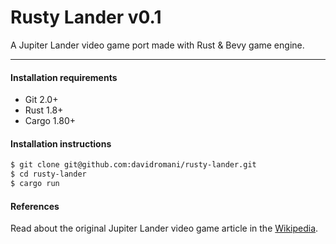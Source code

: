 Rusty Lander v0.1
=================

A Jupiter Lander video game port made with Rust & Bevy game engine.

---

#### Installation requirements

* Git 2.0+
* Rust 1.8+
* Cargo 1.80+

#### Installation instructions

```bash
$ git clone git@github.com:davidromani/rusty-lander.git
$ cd rusty-lander
$ cargo run
```

#### References

Read about the original Jupiter Lander video game article in
the [Wikipedia](https://en.wikipedia.org/wiki/Jupiter_Lander).
